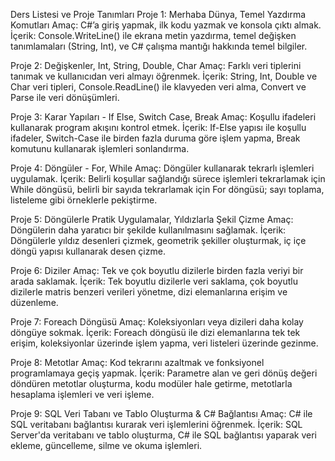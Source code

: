 Ders Listesi ve Proje Tanımları
Proje 1: Merhaba Dünya, Temel Yazdırma Komutları
Amaç: C#’a giriş yapmak, ilk kodu yazmak ve konsola çıktı almak.
İçerik: Console.WriteLine() ile ekrana metin yazdırma, temel değişken tanımlamaları (String, Int), ve C# çalışma mantığı hakkında temel bilgiler.


Proje 2: Değişkenler, Int, String, Double, Char
Amaç: Farklı veri tiplerini tanımak ve kullanıcıdan veri almayı öğrenmek.
İçerik: String, Int, Double ve Char veri tipleri, Console.ReadLine() ile klavyeden veri alma, Convert ve Parse ile veri dönüşümleri.


Proje 3: Karar Yapıları - If Else, Switch Case, Break
Amaç: Koşullu ifadeleri kullanarak program akışını kontrol etmek.
İçerik: If-Else yapısı ile koşullu ifadeler, Switch-Case ile birden fazla duruma göre işlem yapma, Break komutunu kullanarak işlemleri sonlandırma.


Proje 4: Döngüler - For, While
Amaç: Döngüler kullanarak tekrarlı işlemleri uygulamak.
İçerik: Belirli koşullar sağlandığı sürece işlemleri tekrarlamak için While döngüsü, belirli bir sayıda tekrarlamak için For döngüsü; sayı toplama, listeleme gibi örneklerle pekiştirme.


Proje 5: Döngülerle Pratik Uygulamalar, Yıldızlarla Şekil Çizme
Amaç: Döngülerin daha yaratıcı bir şekilde kullanılmasını sağlamak.
İçerik: Döngülerle yıldız desenleri çizmek, geometrik şekiller oluşturmak, iç içe döngü yapısı kullanarak desen çizme.


Proje 6: Diziler
Amaç: Tek ve çok boyutlu dizilerle birden fazla veriyi bir arada saklamak.
İçerik: Tek boyutlu dizilerle veri saklama, çok boyutlu dizilerle matris benzeri verileri yönetme, dizi elemanlarına erişim ve düzenleme.


Proje 7: Foreach Döngüsü
Amaç: Koleksiyonları veya dizileri daha kolay döngüye sokmak.
İçerik: Foreach döngüsü ile dizi elemanlarına tek tek erişim, koleksiyonlar üzerinde işlem yapma, veri listeleri üzerinde gezinme.


Proje 8: Metotlar
Amaç: Kod tekrarını azaltmak ve fonksiyonel programlamaya geçiş yapmak.
İçerik: Parametre alan ve geri dönüş değeri döndüren metotlar oluşturma, kodu modüler hale getirme, metotlarla hesaplama işlemleri ve veri işleme.


Proje 9: SQL Veri Tabanı ve Tablo Oluşturma & C# Bağlantısı
Amaç: C# ile SQL veritabanı bağlantısı kurarak veri işlemlerini öğrenmek.
İçerik: SQL Server'da veritabanı ve tablo oluşturma, C# ile SQL bağlantısı yaparak veri ekleme, güncelleme, silme ve okuma işlemleri.
